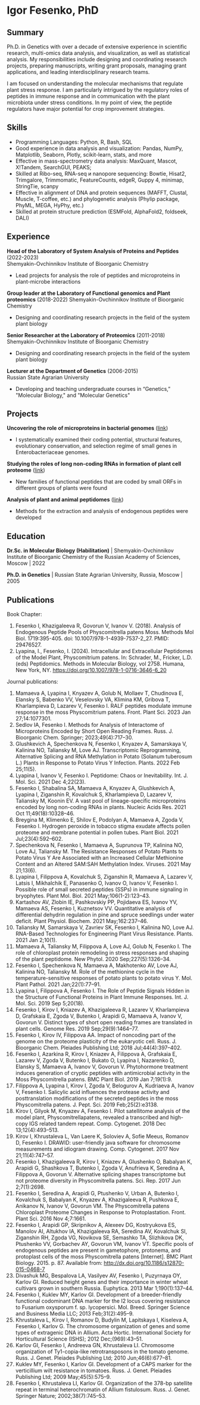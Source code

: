 # Igor Fesenko, PhD

## Summary
Ph.D. in Genetics with over a decade of extensive experience in scientific research, multi-omics data analysis, and visualization, as well as statistical analysis. My responsibilities include designing and coordinating research projects, preparing manuscripts, writing grant proposals, managing grant applications, and leading interdisciplinary research teams.

I am focused on understanding the molecular mechanisms that regulate plant stress response. I am particularly intrigued by the regulatory roles of peptides in immune response and in communication with the plant microbiota under stress conditions. In my point of view, the peptide regulators have major potential for crop improvement strategies.

## Skills
- Programming Languages: Python, R, Bash, SQL
- Good experience in data analysis and visualization: Pandas, NumPy, Matplotlib, Seaborn, Plotly, scikit-learn, stats, and more
- Effective in mass-spectrometry data analysis: MaxQuant, Mascot, X!Tandem, SearchGUI, PEAKS;
- Skilled at Ribo-seq, RNA-seq и nanopore sequencing: Bowtie, Hisat2, Trimgalore, Trimmomatic, FeatureCounts, edgeR, Guppy 4, minimap, StringTie, scanpy
- Effective in alignment of DNA and protein sequences (MAFFT, Clustal, Muscle, T-coffee, etc.) and phylogenetic analysis (Phylip package, PhyML, MEGA, HyPhy, etc.)
- Skilled at protein structure prediction (ESMFold, AlphaFold2, foldseek, DALI)


## Experience 
**Head of the Laboratory of System Analysis of Proteins and Peptides** (2022-2023)   
Shemyakin-Ovchinnikov Institute of Bioorganic Chemistry
- Lead projects for analysis the role of peptides and microproteins in plant-microbe interactions
  
**Group leader at the Laboratory of Functional genomics and Plant proteomics** (2018-2022) 
Shemyakin-Ovchinnikov Institute of Bioorganic Chemistry
- Designing and coordinating research projects in the field of the system plant biology

**Senior Researcher at the Laboratory of Proteomics** (2011-2018) 
Shemyakin-Ovchinnikov Institute of Bioorganic Chemistry
- Designing and coordinating research projects in the field of the system plant biology

**Lecturer at the Department of Genetics** (2006-2015)  
Russian State Agrarian University
- Developing and teaching undergraduate courses in “Genetics,” "Molecular Biology," and "Molecular Genetics" 

## Projects 
**Uncovering the role of microproteins in bacterial genomes** ([link](https://github.com/IgorFesenko/prokariotic_smORFs))  
- I systematically examined their coding potential, structural features, evolutionary conservation, and selection regime of small genes in Enterobacteriaceae genomes. 

**Studying the roles of long non-coding RNAs in formation of plant cell proteome** ([link](https://github.com/IgorFesenko/smORF_analysis))
- New families of functional peptides that are coded by small ORFs in different groups of plants were found 
 
**Analysis of plant and animal peptidomes** ([link](https://github.com/IgorFesenko/Peptidome_review))
- Methods for the extraction and analysis of endogenous peptides were developed

## Education

**Dr.Sc. in Molecular Biology (Habilitation)** | Shemyakin-Ovchinnikov Institute of Bioorganic Chemistry of the Russian Academy of Sciences, Moscow | 2022

**Ph.D. in Genetics** | Russian State Agrarian University, Russia, Moscow | 2005

## Publications 
Book Chapter:
1. Fesenko I, Khazigaleeva R, Govorun V, Ivanov V.  (2018). Analysis of Endogenous Peptide Pools of Physcomitrella patens Moss. Methods Mol Biol. 1719:395-405. doi: 10.1007/978-1-4939-7537-2_27. PMID: 29476527. 
2. Lyapina, I., Fesenko, I. (2024). Intracellular and Extracellular Peptidomes of the Model Plant, Physcomitrium patens. In: Schrader, M., Fricker, L.D. (eds) Peptidomics. Methods in Molecular Biology, vol 2758. Humana, New York, NY. https://doi.org/10.1007/978-1-0716-3646-6_20
   
Journal publications:
1. Mamaeva A, Lyapina I, Knyazev A, Golub N, Mollaev T, Chudinova E, Elansky S, Babenko VV, Veselovsky VA, Klimina KM, Gribova T, Kharlampieva D, Lazarev V, Fesenko I. RALF peptides modulate immune response in the moss Physcomitrium patens. Front. Plant Sci. 2023 Jan 27;14:1077301.
2. Sedlov IA, Fesenko I. Methods for Analysis of Interactome of Microproteins Encoded by Short Open Reading Frames. Russ. J. Bioorganic Chem. Springer; 2023;49(4):717–30.
3. Glushkevich A, Spechenkova N, Fesenko I, Knyazev A, Samarskaya V, Kalinina NO, Taliansky M, Love AJ. Transcriptomic Reprogramming, Alternative Splicing and RNA Methylation in Potato (Solanum tuberosum L.) Plants in Response to Potato Virus Y Infection. Plants. 2022 Feb 25;11(5). 
4. Lyapina I, Ivanov V, Fesenko I. Peptidome: Chaos or Inevitability. Int. J. Mol. Sci. 2021 Dec 4;22(23). 
5. Fesenko I, Shabalina SA, Mamaeva A, Knyazev A, Glushkevich A, Lyapina I, Ziganshin R, Kovalchuk S, Kharlampieva D, Lazarev V, Taliansky M, Koonin EV. A vast pool of lineage-specific microproteins encoded by long non-coding RNAs in plants. Nucleic Acids Res. 2021 Oct 11;49(18):10328–46.
6. Breygina M, Klimenko E, Shilov E, Podolyan A, Mamaeva A, Zgoda V, Fesenko I. Hydrogen peroxide in tobacco stigma exudate affects pollen proteome and membrane potential in pollen tubes. Plant Biol. 2021 Jul;23(4):592–602.
7. Spechenkova N, Fesenko I, Mamaeva A, Suprunova TP, Kalinina NO, Love AJ, Taliansky M. The Resistance Responses of Potato Plants to Potato Virus Y Are Associated with an Increased Cellular Methionine Content and an Altered SAM:SAH Methylation Index. Viruses. 2021 May 21;13(6). 
8. Lyapina I, Filippova A, Kovalchuk S, Ziganshin R, Mamaeva A, Lazarev V, Latsis I, Mikhalchik E, Panasenko O, Ivanov O, Ivanov V, Fesenko I. Possible role of small secreted peptides (SSPs) in immune signaling in bryophytes. Plant Mol. Biol. 2021 May;106(1-2):123–43.
9. Kartashov AV, Zlobin IE, Pashkovskiy PP, Pojidaeva ES, Ivanov YV, Mamaeva AS, Fesenko I, Kuznetsov VV. Quantitative analysis of differential dehydrin regulation in pine and spruce seedlings under water deficit. Plant Physiol. Biochem. 2021 May;162:237–46.
10. Taliansky M, Samarskaya V, Zavriev SK, Fesenko I, Kalinina NO, Love AJ. RNA-Based Technologies for Engineering Plant Virus Resistance. Plants. 2021 Jan 2;10(1). 
11. Mamaeva A, Taliansky M, Filippova A, Love AJ, Golub N, Fesenko I. The role of chloroplast protein remodeling in stress responses and shaping of the plant peptidome. New Phytol. 2020 Sep;227(5):1326–34.
12. Fesenko I, Spechenkova N, Mamaeva A, Makhotenko AV, Love AJ, Kalinina NO, Taliansky M. Role of the methionine cycle in the temperature-sensitive responses of potato plants to potato virus Y. Mol. Plant Pathol. 2021 Jan;22(1):77–91.
13. Lyapina I, Filippova A, Fesenko I. The Role of Peptide Signals Hidden in the Structure of Functional Proteins in Plant Immune Responses. Int. J. Mol. Sci. 2019 Sep 5;20(18). 
14. Fesenko I, Kirov I, Kniazev A, Khazigaleeva R, Lazarev V, Kharlampieva D, Grafskaia E, Zgoda V, Butenko I, Arapidi G, Mamaeva A, Ivanov V, Govorun V. Distinct types of short open reading frames are translated in plant cells. Genome Res. 2019 Sep;29(9):1464–77.
15. Fesenko I, Kirov IV, Filippova AA. Impact of noncoding part of the genome on the proteome plasticity of the eukaryotic cell. Russ. J. Bioorganic Chem. Pleiades Publishing Ltd; 2018 Jul;44(4):397–402.
16. Fesenko I, Azarkina R, Kirov I, Kniazev A, Filippova A, Grafskaia E, Lazarev V, Zgoda V, Butenko I, Bukato O, Lyapina I, Nazarenko D, Elansky S, Mamaeva A, Ivanov V, Govorun V. Phytohormone treatment induces generation of cryptic peptides with antimicrobial activity in the Moss Physcomitrella patens. BMC Plant Biol. 2019 Jan 7;19(1):9.
17. Filippova A, Lyapina I, Kirov I, Zgoda V, Belogurov A, Kudriaeva A, Ivanov V, Fesenko I. Salicylic acid influences the protease activity and posttranslation modifications of the secreted peptides in the moss Physcomitrella patens. J. Pept. Sci. 2019 Feb;25(2):e3138.
18. Kirov I, Gilyok M, Knyazev A, Fesenko I. Pilot satellitome analysis of the model plant, Physcomitrellapatens, revealed a transcribed and high-copy IGS related tandem repeat. Comp. Cytogenet. 2018 Dec 13;12(4):493–513.
19. Kirov I, Khrustaleva L, Van Laere K, Soloviev A, Sofie Meeus, Romanov D, Fesenko I. DRAWID: user-friendly java software for chromosome measurements and idiogram drawing. Comp. Cytogenet. 2017 Nov 21;11(4):747–57.
20. Fesenko I, Khazigaleeva R, Kirov I, Kniazev A, Glushenko O, Babalyan K, Arapidi G, Shashkova T, Butenko I, Zgoda V, Anufrieva K, Seredina A, Filippova A, Govorun V. Alternative splicing shapes transcriptome but not proteome diversity in Physcomitrella patens. Sci. Rep. 2017 Jun 2;7(1):2698.
21. Fesenko I, Seredina A, Arapidi G, Ptushenko V, Urban A, Butenko I, Kovalchuk S, Babalyan K, Knyazev A, Khazigaleeva R, Pushkova E, Anikanov N, Ivanov V, Govorun VM. The Physcomitrella patens Chloroplast Proteome Changes in Response to Protoplastation. Front. Plant Sci. 2016 Nov 4;7:1661.
22. Fesenko I, Arapidi GP, Skripnikov A, Alexeev DG, Kostryukova ES, Manolov AI, Altukhov IA, Khazigaleeva RA, Seredina AV, Kovalchuk SI, Ziganshin RH, Zgoda VG, Novikova SE, Semashko TA, Slizhikova DK, Ptushenko VV, Gorbachev AY, Govorun VM, Ivanov VT. Specific pools of endogenous peptides are present in gametophore, protonema, and protoplast cells of the moss Physcomitrella patens [Internet]. BMC Plant Biology. 2015. p. 87. Available from: http://dx.doi.org/10.1186/s12870-015-0468-7
23. Divashuk MG, Bespalova LA, Vasilyev AV, Fesenko I, Puzyrnaya OY, Karlov GI. Reduced height genes and their importance in winter wheat cultivars grown in southern Russia. Euphytica. 2013 Mar 1;190(1):137–44.
24. Fesenko I, Kuklev MY, Karlov GI. Development of a breeder-friendly functional codominant DNA marker for the I2 locus covering resistance to Fusarium oxysporum f. sp. lycopersici. Mol. Breed. Springer Science and Business Media LLC; 2013 Feb;31(2):495–9.
25. Khrustaleva L, Kirov I, Romanov D, Budylin M, Lapitskaya I, Kiseleva A, Fesenko I, Karlov G. The chromosome organization of genes and some types of extragenic DNA in Allium. Acta Hortic. International Society for Horticultural Science (ISHS); 2012 Dec;(969):43–51.
26. Karlov GI, Fesenko I, Andreeva GN, Khrustaleva LI. Chromosome organization of Ty1-copia-like retrotransposons in the tomato genome. Russ. J. Genet. Pleiades Publishing Ltd; 2010 Jun;46(6):677–81.
27. Kuklev MY, Fesenko I, Karlov GI. Development of a CAPS marker for the verticillium wilt resistance in tomatoes. Russ. J. Genet. Pleiades Publishing Ltd; 2009 May;45(5):575–9.
28. Fesenko I, Khrustaleva LI, Karlov GI. Organization of the 378-bp satellite repeat in terminal heterochromatin of Allium fistulosum. Russ. J. Genet. Springer Nature; 2002;38(7):745–53.
